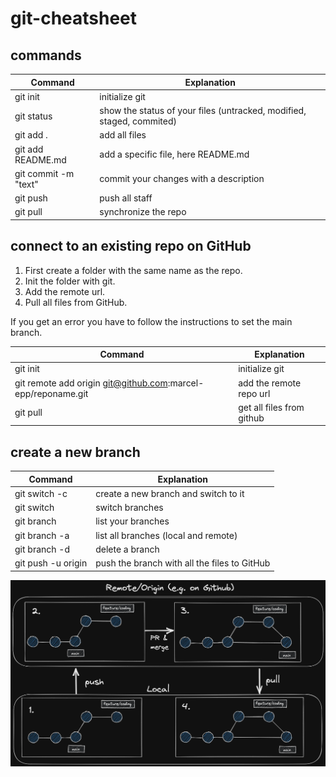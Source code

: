 # git-cheatsheet

## commands

| Command              | Explanation                                                           |
| -------------------- | --------------------------------------------------------------------- |
| git init             | initialize git                                                        |
| git status           | show the status of your files (untracked, modified, staged, commited) |
| git add .            | add all files                                                         |
| git add README.md    | add a specific file, here README.md                                   |
| git commit -m "text" | commit your changes with a description                                |
| git push             | push all staff                                                        |
| git pull             | synchronize the repo                                                  |

## connect to an existing repo on GitHub

1. First create a folder with the same name as the repo.
2. Init the folder with git.
3. Add the remote url.
4. Pull all files from GitHub.

If you get an error you have to follow the instructions to set the main branch.

| Command                                                      | Explanation               |
| ------------------------------------------------------------ | ------------------------- |
| git init                                                     | initialize git            |
| git remote add origin git@github.com:marcel-epp/reponame.git | add the remote repo url   |
| git pull                                                     | get all files from github |

## create a new branch

| Command                         | Explanation                                  |
| ------------------------------- | -------------------------------------------- |
| git switch -c <branchname>      | create a new branch and switch to it         |
| git switch <branchname>         | switch branches                              |
| git branch                      | list your branches                           |
| git branch -a                   | list all branches (local and remote)         |
| git branch -d <branchname>      | delete a branch                              |
| git push -u origin <branchname> | push the branch with all the files to GitHub |

![Git Basic Workflow](images/git-basics-branching-workflow.png)

